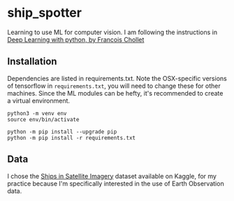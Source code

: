 # ship_spotter

Learning to use ML for computer vision.  I am following the instructions in
[Deep Learning with python, by Francois Chollet](https://tanthiamhuat.files.wordpress.com/2018/03/deeplearningwithpython.pdf)


## Installation

Dependencies are listed in requirements.txt.  Note the OSX-specific versions
of tensorflow in `requirements.txt`, you will need to change these for other
machines. Since the ML modules can be hefty, it's recommended to create a
virtual environment.

```shell
python3 -m venv env
source env/bin/activate

python -m pip install --upgrade pip
python -m pip install -r requirements.txt
```

## Data

I chose the [Ships in Satellite Imagery](https://www.kaggle.com/datasets/rhammell/ships-in-satellite-imagery)
dataset available on Kaggle, for my practice because I'm specifically
interested in the use of Earth Observation data.
